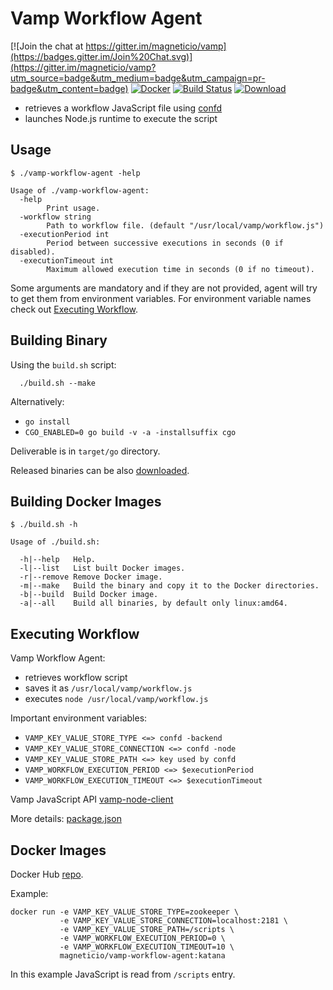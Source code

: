 # Vamp Workflow Agent

[![Join the chat at https://gitter.im/magneticio/vamp](https://badges.gitter.im/Join%20Chat.svg)](https://gitter.im/magneticio/vamp?utm_source=badge&utm_medium=badge&utm_campaign=pr-badge&utm_content=badge)
[![Docker](https://img.shields.io/badge/docker-images-blue.svg)](https://hub.docker.com/r/magneticio/vamp-workflow-agent/tags/)
[![Build Status](https://travis-ci.org/magneticio/vamp-workflow-agent.svg?branch=master)](https://travis-ci.org/magneticio/vamp-workflow-agent)
[![Download](https://api.bintray.com/packages/magnetic-io/downloads/vamp-workflow-agent/images/download.svg) ](https://bintray.com/magnetic-io/downloads/vamp-workflow-agent/_latestVersion)

- retrieves a workflow JavaScript file using [confd](https://github.com/kelseyhightower/confd)
- launches Node.js runtime to execute the script

## Usage

```
$ ./vamp-workflow-agent -help
                                       
Usage of ./vamp-workflow-agent:
  -help
        Print usage.
  -workflow string
        Path to workflow file. (default "/usr/local/vamp/workflow.js")
  -executionPeriod int
        Period between successive executions in seconds (0 if disabled).
  -executionTimeout int
        Maximum allowed execution time in seconds (0 if no timeout).
```

Some arguments are mandatory and if they are not provided, agent will try to get them from environment variables. 
For environment variable names check out [Executing Workflow](https://github.com/magneticio/vamp-workflow-agent#executing-workflow).

## Building Binary

Using the `build.sh` script:
```
  ./build.sh --make
```

Alternatively:

- `go install`
- `CGO_ENABLED=0 go build -v -a -installsuffix cgo`

Deliverable is in `target/go` directory.

Released binaries can be also [downloaded](https://bintray.com/magnetic-io/downloads/vamp-workflow-agent).
 
## Building Docker Images

```
$ ./build.sh -h

Usage of ./build.sh:

  -h|--help   Help.
  -l|--list   List built Docker images.
  -r|--remove Remove Docker image.
  -m|--make   Build the binary and copy it to the Docker directories.
  -b|--build  Build Docker image.
  -a|--all    Build all binaries, by default only linux:amd64.
```

## Executing Workflow

Vamp Workflow Agent:

- retrieves workflow script
- saves it as `/usr/local/vamp/workflow.js`
- executes `node /usr/local/vamp/workflow.js`

Important environment variables:

- `VAMP_KEY_VALUE_STORE_TYPE <=> confd -backend`
- `VAMP_KEY_VALUE_STORE_CONNECTION <=> confd -node`
- `VAMP_KEY_VALUE_STORE_PATH <=> key used by confd`
- `VAMP_WORKFLOW_EXECUTION_PERIOD <=> $executionPeriod`
- `VAMP_WORKFLOW_EXECUTION_TIMEOUT <=> $executionTimeout`

Vamp JavaScript API [vamp-node-client](https://github.com/magneticio/vamp-node-client)

More details: [package.json](https://github.com/magneticio/vamp-workflow-agent/blob/master/package.json)

## Docker Images

Docker Hub [repo](https://hub.docker.com/r/magneticio/vamp-workflow-agent/).

Example:

```
docker run -e VAMP_KEY_VALUE_STORE_TYPE=zookeeper \
           -e VAMP_KEY_VALUE_STORE_CONNECTION=localhost:2181 \
           -e VAMP_KEY_VALUE_STORE_PATH=/scripts \
           -e VAMP_WORKFLOW_EXECUTION_PERIOD=0 \
           -e VAMP_WORKFLOW_EXECUTION_TIMEOUT=10 \
           magneticio/vamp-workflow-agent:katana
```

In this example JavaScript is read from `/scripts` entry.
